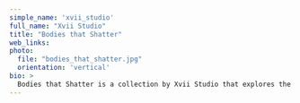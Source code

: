```yaml
---
simple_name: 'xvii_studio'
full_name: "Xvii Studio"
title: "Bodies that Shatter"
web_links:
photo:
  file: "bodies_that_shatter.jpg"
  orientation: 'vertical'
bio: >
  Bodies that Shatter is a collection by Xvii Studio that explores the contemporary phenomenon of ‘net feminism’ or Feminism 4.0 which conceives female melancholy as a methodological practice, that questions and thwarts society’s patriarchal structures. The title ‘Bodies that Shatter’ refers to Judith Butler’s book ‘Bodies that Matter’. Butler describes the performative power of language, where subjects are described as male or female, and thus become socially perceptible as such through the performativity of the gender. The core of the collection appeals to the power of female self-portrayal in the sense of empowerment as opposed to the traditional male-dominated perspective.
---
```

